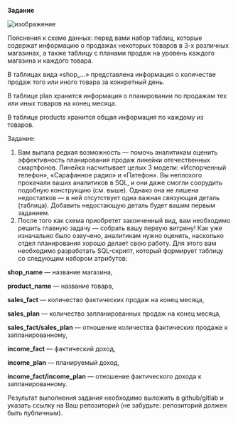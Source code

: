 **Задание**

![изображение](https://github.com/UncleJoe1973/1T_course/assets/29273924/1351ed55-a48c-47e2-a929-be7f08ab3019)


Пояснения к схеме данных: перед вами набор таблиц, которые содержат информацию о продажах некоторых товаров в 3-х различных магазинах, а также таблицу с планами продаж на уровень каждого магазина и каждого товара.

В таблицах вида «shop_…» представлена информация о количестве продаж того или иного товара за конкретный день.

В таблице plan хранится информация о планировании по продажам тех или иных товаров на конец месяца.

В таблице products хранится общая информация по каждому из товаров.

Задание:

1. Вам выпала редкая возможность — помочь аналитикам оценить эффективность планирования продаж линейки отечественных смартфонов. Линейка насчитывает целых 3 модели: «Испорченный телефон», «Сарафанное радио» и «Патефон». Вы неплохого прокачали ваших аналитиков в SQL, и они даже смогли соорудить подобную конструкцию (см. выше). Однако она не лишена недостатков — в ней отсутствует одна важная связующая деталь (таблица). Добавить недостающую деталь будет вашим первым заданием.
2. После того как схема приобретет законченный вид, вам необходимо решить главную задачу — собрать вашу первую витрину! Как уже изначально было озвучено, аналитикам нужно оценить, насколько отдел планирования хорошо делает свою работу. Для этого вам необходимо разработать SQL-скрипт, который формирует таблицу со следующим набором атрибутов:

**shop_name** — название магазина,

**product_name** — название товара,

**sales_fact** — количество фактических продаж на конец месяца,

**sales_plan** — количество запланированных продаж на конец месяца,

**sales_fact/sales_plan** — отношение количества фактических продаже к запланированному,

**income_fact** — фактический доход,

**income_plan** — планируемый доход,

**income_fact/income_plan** — отношение фактического дохода к запланированному.

Результат выполнения задания необходимо выложить в github/gitlab и указать ссылку на Ваш репозиторий (не забудьте: репозиторий должен быть публичным).
